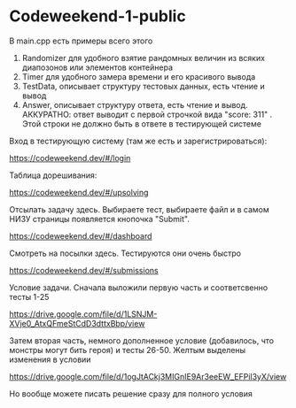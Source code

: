 # Codeweekend-1-public

В main.cpp есть примеры всего этого

1) Randomizer для удобного взятие рандомных величин из всяких диапозонов или элементов контейнера
2) Timer для удобного замера времени и его красивого вывода
3) TestData, описывает структуру тестовых данных, есть чтение и вывод
4) Answer, описывает структуру ответа, есть чтение и вывод. АККУРАТНО: ответ выводит с первой строчкой вида "score: 311"
   . Этой строки не должно быть в ответе в тестирующей системе

Вход в тестирующую систему (там же есть и зарегистрироваться):

https://codeweekend.dev/#/login

Таблица дорешивания:

https://codeweekend.dev/#/upsolving

Отсылать задачу здесь. Выбираете тест, выбираете файл и в самом НИЗУ страницы появляется кнопочка "Submit".

https://codeweekend.dev/#/dashboard

Смотреть на посылки здесь. Тестируются они очень быстро

https://codeweekend.dev/#/submissions

Условие задачи. Сначала выложили первую часть и соответсвенно тесты 1-25

https://drive.google.com/file/d/1LSNJM-XVje0_AtxQFmeStCdD3dttxBbp/view

Затем вторая часть, немного дополненное условие (добавилось, что монстры могут бить героя) и тесты 26-50. Желтым выделены изменения в условии

https://drive.google.com/file/d/1ogJtACkj3MIGnIE9Ar3eeEW_EFPil3yX/view

Но вообще можете писать решение сразу для полного условия